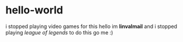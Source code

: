 # hello-world
i stopped playing video games for this
hello im **linvalmail** and i stopped playing *league of legends* to do this 
go me :) 
